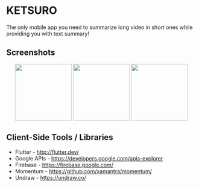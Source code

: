 # KETSURO

The only mobile app you need to summarize long video in short ones
while providing you with text summary!

## Screenshots

<p align="center">

</p> <p align="center">

</p>

<p align="center">
  <img width="150"  src="https://cdn.discordapp.com/attachments/683669768401715221/774953943150886912/Screenshot_20201108-161742893.jpg">   <img width="150"  src="https://cdn.discordapp.com/attachments/683669768401715221/774953943565598750/Screenshot_20201108-161809802.jpg">  <img width="150"  src="https://cdn.discordapp.com/attachments/774323108143431682/774927423451430923/unknown.png">
 
</p>

## Client-Side Tools / Libraries
- Flutter - http://flutter.dev/
- Google APIs - https://developers.google.com/apis-explorer
- Firebase - https://firebase.google.com/
- Momentum - https://github.com/xamantra/momentum/
- Undraw - https://undraw.co/

